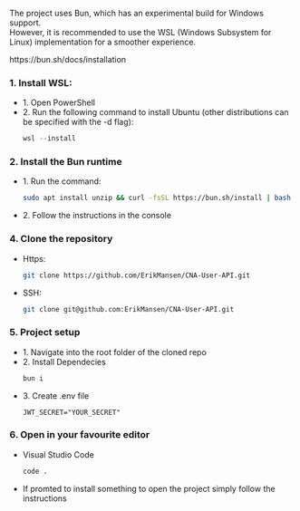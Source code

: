 <p>The project uses Bun, which has an experimental build for Windows support.<br> However, it is recommended to use the WSL (Windows Subsystem for Linux) implementation for a smoother experience.</p>
https://bun.sh/docs/installation

### 1. Install WSL:
<ul>
  <li>1. Open PowerShell</li> 

  <li>2. Run the following command to install Ubuntu (other distributions can be specified with the -d flag):

   ```powershell
   wsl --install
   ```
  </li>
</ul>


### 2. Install the Bun runtime
<ul>
  <li>1. Run the command:
    
   ```bash
   sudo apt install unzip && curl -fsSL https://bun.sh/install | bash
   ```
   </li>
   <li>2. Follow the instructions in the console</li>
</ul>

### 4. Clone the repository
<ul>
  <li> Https:
    
  ```bash
  git clone https://github.com/ErikMansen/CNA-User-API.git
  ```
  
  </li>
  <li> SSH:
    
  ```bash
  git clone git@github.com:ErikMansen/CNA-User-API.git
  ```
  </li>
</ul>

### 5. Project setup
<ul>
  <li>1. Navigate into the root folder of the cloned repo</li>
  <li>2. Install Dependecies

   ```bash
   bun i
   ```
  </li>
  <li>3. Create .env file

   ```.env
   JWT_SECRET="YOUR_SECRET"
   ```
  </li>
</ul>

### 6. Open in your favourite editor
<ul>
  <li>Visual Studio Code</li>

  ```bash
  code .
  ```
  <li>If promted to install something to open the project simply follow the instructions</li>
</ul>


